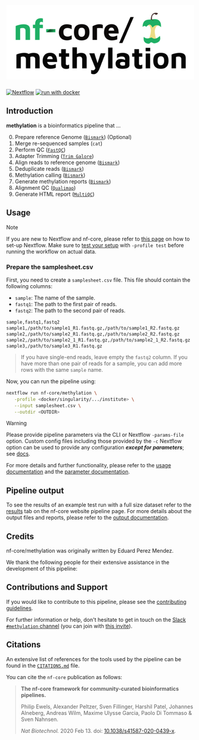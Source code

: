 <h1>
  <picture>
    <source media="(prefers-color-scheme: dark)" srcset="docs/images/nf-core-methylation_logo_dark.png">
    <img alt="nf-core/methylation" src="docs/images/nf-core-methylation_logo_light.png">
  </picture>
</h1>

[![Nextflow](https://img.shields.io/badge/nextflow%20DSL2-%E2%89%A523.04.0-23aa62.svg)](https://www.nextflow.io/)
[![run with docker](https://img.shields.io/badge/run%20with-docker-0db7ed?labelColor=000000&logo=docker)](https://www.docker.com/)


## Introduction

**methylation** is a bioinformatics pipeline that ...

<!-- TODO nf-core:
   Complete this sentence with a 2-3 sentence summary of what types of data the pipeline ingests, a brief overview of the
   major pipeline sections and the types of output it produces. You're giving an overview to someone new
   to nf-core here, in 15-20 seconds. For an example, see https://github.com/nf-core/rnaseq/blob/master/README.md#introduction
-->

<!-- TODO nf-core: Include a figure that guides the user through the major workflow steps. Many nf-core
     workflows use the "tube map" design for that. See https://nf-co.re/docs/contributing/design_guidelines#examples for examples.   -->


0. Prepare reference Genome ([`Bismark`](https://www.bioinformatics.babraham.ac.uk/projects/bismark/)) (Optional) 
1. Merge re-sequenced samples (`cat`)
2. Perform QC ([`FastQC`](https://www.bioinformatics.babraham.ac.uk/projects/fastqc/))
3. Adapter Trimming ([`Trim Galore`](https://www.bioinformatics.babraham.ac.uk/projects/trim_galore/))
4. Align reads to reference genome ([`Bismark`](https://www.bioinformatics.babraham.ac.uk/projects/bismark/))
5. Deduplicate reads ([`Bismark`](https://www.bioinformatics.babraham.ac.uk/projects/bismark/))
6. Methylation calling ([`Bismark`](https://www.bioinformatics.babraham.ac.uk/projects/bismark/))
7. Generate methylation reports ([`Bismark`](https://www.bioinformatics.babraham.ac.uk/projects/bismark/))
8. Alignment QC ([`Qualimap`](http://qualimap.bioinfo.cipf.es/))	
9. Generate HTML report ([`MultiQC`](https://multiqc.info/))


## Usage

> [!NOTE]
> If you are new to Nextflow and nf-core, please refer to [this page](https://nf-co.re/docs/usage/installation) on how to set-up Nextflow. Make sure to [test your setup](https://nf-co.re/docs/usage/introduction#how-to-run-a-pipeline) with `-profile test` before running the workflow on actual data.

### Prepare the samplesheet.csv
First, you need to create a `samplesheet.csv` file. This file should contain the following columns:

- `sample`: The name of the sample.
- `fastq1`: The path to the first pair of reads.
- `fastq2`: The path to the second pair of reads.

```csv
sample,fastq1,fastq2
sample1,/path/to/sample1_R1.fastq.gz,/path/to/sample1_R2.fastq.gz
sample2,/path/to/sample2_R1.fastq.gz,/path/to/sample2_R2.fastq.gz
sample2,/path/to/sample2_1_R1.fastq.gz,/path/to/sample2_1_R2.fastq.gz
sample3,/path/to/sample3_R1.fastq.gz
```

> If you have single-end reads, leave empty the `fastq2` column. If you have more than one pair of reads for a sample, you can add more rows with the same `sample` name.


Now, you can run the pipeline using:

<!-- TODO nf-core: update the following command to include all required parameters for a minimal example -->

```bash
nextflow run nf-core/methylation \
   -profile <docker/singularity/.../institute> \
   --input samplesheet.csv \
   --outdir <OUTDIR>
```

> [!WARNING]
> Please provide pipeline parameters via the CLI or Nextflow `-params-file` option. Custom config files including those provided by the `-c` Nextflow option can be used to provide any configuration _**except for parameters**_;
> see [docs](https://nf-co.re/usage/configuration#custom-configuration-files).

For more details and further functionality, please refer to the [usage documentation](https://nf-co.re/methylation/usage) and the [parameter documentation](https://nf-co.re/methylation/parameters).

## Pipeline output

To see the results of an example test run with a full size dataset refer to the [results](https://nf-co.re/methylation/results) tab on the nf-core website pipeline page.
For more details about the output files and reports, please refer to the
[output documentation](https://nf-co.re/methylation/output).

## Credits

nf-core/methylation was originally written by Eduard Perez Mendez.

We thank the following people for their extensive assistance in the development of this pipeline:

<!-- TODO nf-core: If applicable, make list of people who have also contributed -->

## Contributions and Support

If you would like to contribute to this pipeline, please see the [contributing guidelines](.github/CONTRIBUTING.md).

For further information or help, don't hesitate to get in touch on the [Slack `#methylation` channel](https://nfcore.slack.com/channels/methylation) (you can join with [this invite](https://nf-co.re/join/slack)).

## Citations

<!-- TODO nf-core: Add citation for pipeline after first release. Uncomment lines below and update Zenodo doi and badge at the top of this file. -->
<!-- If you use nf-core/methylation for your analysis, please cite it using the following doi: [10.5281/zenodo.XXXXXX](https://doi.org/10.5281/zenodo.XXXXXX) -->

<!-- TODO nf-core: Add bibliography of tools and data used in your pipeline -->

An extensive list of references for the tools used by the pipeline can be found in the [`CITATIONS.md`](CITATIONS.md) file.

You can cite the `nf-core` publication as follows:

> **The nf-core framework for community-curated bioinformatics pipelines.**
>
> Philip Ewels, Alexander Peltzer, Sven Fillinger, Harshil Patel, Johannes Alneberg, Andreas Wilm, Maxime Ulysse Garcia, Paolo Di Tommaso & Sven Nahnsen.
>
> _Nat Biotechnol._ 2020 Feb 13. doi: [10.1038/s41587-020-0439-x](https://dx.doi.org/10.1038/s41587-020-0439-x).
